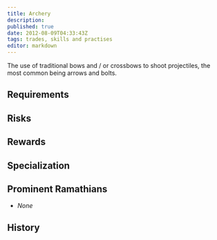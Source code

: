 ```yaml
---
title: Archery
description:
published: true
date: 2012-08-09T04:33:43Z
tags: trades, skills and practises
editor: markdown
---
```


The use of traditional bows and / or crossbows to shoot projectiles, the most common being arrows and bolts.

## Requirements

## Risks

## Rewards

## Specialization

## Prominent Ramathians

- *None*

## History

